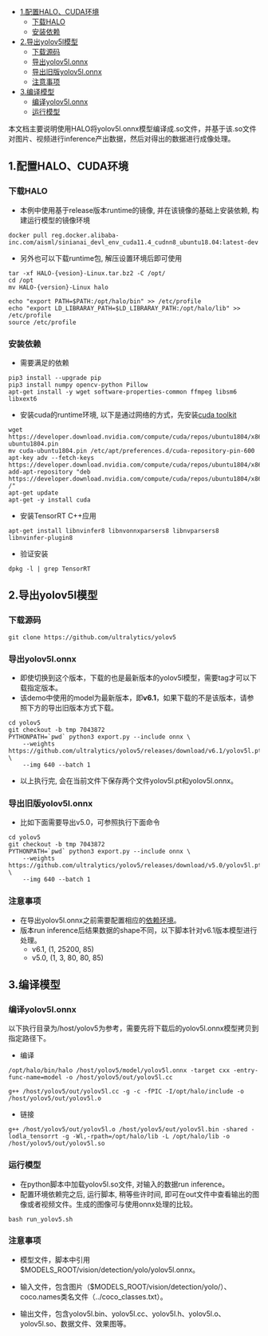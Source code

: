 <!-- markdown-link-check-disable -->
- [1.配置HALO、CUDA环境](#1配置halocuda环境)
  - [下载HALO](#下载halo)
  - [安装依赖](#安装依赖)
- [2.导出yolov5l模型](#2导出yolov5l模型)
  - [下载源码](#下载源码)
  - [导出yolov5l.onnx](#导出yolov5lonnx)
  - [导出旧版yolov5l.onnx](#导出旧版yolov5lonnx)
  - [注意事项](#注意事项)
- [3.编译模型](#3编译模型)
  - [编译yolov5l.onnx](#编译yolov5lonnx)
  - [运行模型](#运行模型)

​		本文档主要说明使用HALO将yolov5l.onnx模型编译成.so文件，并基于该.so文件对图片、视频进行inference产出数据，然后对得出的数据进行成像处理。

## 1.配置HALO、CUDA环境
### 下载HALO
- 本例中使用基于release版本runtime的镜像, 并在该镜像的基础上安装依赖, 构建运行模型的镜像环境
```shell
docker pull reg.docker.alibaba-inc.com/aisml/sinianai_devl_env_cuda11.4_cudnn8_ubuntu18.04:latest-dev
```
- 另外也可以下载runtime包, 解压设置环境后即可使用
```shell
tar -xf HALO-{vesion}-Linux.tar.bz2 -C /opt/
cd /opt
mv HALO-{version}-Linux halo

echo "export PATH=$PATH:/opt/halo/bin" >> /etc/profile
echo "export LD_LIBRARAY_PATH=$LD_LIBRARAY_PATH:/opt/halo/lib" >> /etc/profile
source /etc/profile
```

### 安装依赖
- 需要满足的依赖
```shell
pip3 install --upgrade pip
pip3 install numpy opencv-python Pillow
apt-get install -y wget software-properties-common ffmpeg libsm6 libxext6  
```

- 安装cuda的runtime环境, 以下是通过网络的方式，先安装[cuda toolkit](https://developer.nvidia.com/cuda-downloads)
```shell
wget https://developer.download.nvidia.com/compute/cuda/repos/ubuntu1804/x86_64/cuda-ubuntu1804.pin
mv cuda-ubuntu1804.pin /etc/apt/preferences.d/cuda-repository-pin-600
apt-key adv --fetch-keys https://developer.download.nvidia.com/compute/cuda/repos/ubuntu1804/x86_64/7fa2af80.pub
add-apt-repository "deb https://developer.download.nvidia.com/compute/cuda/repos/ubuntu1804/x86_64/ /"
apt-get update
apt-get -y install cuda
```
  - 安装TensorRT C++应用

```shell
apt-get install libnvinfer8 libnvonnxparsers8 libnvparsers8 libnvinfer-plugin8
```
  - 验证安装

```shell
dpkg -l | grep TensorRT
```



## 2.导出yolov5l模型

### 下载源码
```shell
git clone https://github.com/ultralytics/yolov5
```

### 导出yolov5l.onnx
- 即使切换到这个版本，下载的也是最新版本的yolov5l模型，需要tag才可以下载指定版本。
- 该demo中使用的model为最新版本，即**v6.1**，如果下载的不是该版本，请参照下方的导出旧版本方式下载。
```shell
cd yolov5
git checkout -b tmp 7043872
PYTHONPATH=`pwd` python3 export.py --include onnx \
	--weights https://github.com/ultralytics/yolov5/releases/download/v6.1/yolov5l.pt \
	--img 640 --batch 1
```
- 以上执行完, 会在当前文件下保存两个文件yolov5l.pt和yolov5l.onnx。

### 导出旧版yolov5l.onnx

- 比如下面需要导出v5.0，可参照执行下面命令

```shell
cd yolov5
git checkout -b tmp 7043872
PYTHONPATH=`pwd` python3 export.py --include onnx \
	--weights https://github.com/ultralytics/yolov5/releases/download/v5.0/yolov5l.pt \
	--img 640 --batch 1
```

### 注意事项
- 在导出yolov5l.onnx之前需要配置相应的[依赖环境](https://github.com/ultralytics/yolov5/issues/251)。
- 版本run inference后结果数据的shape不同，以下脚本针对v6.1版本模型进行处理。
    - v6.1, (1, 25200, 85)
    - v5.0, (1, 3, 80, 80, 85)




## 3.编译模型
### 编译yolov5l.onnx
以下执行目录为/host/yolov5为参考，需要先将下载后的yolov5l.onnx模型拷贝到指定路径下。

- 编译

```shell
/opt/halo/bin/halo /host/yolov5/model/yolov5l.onnx -target cxx -entry-func-name=model -o /host/yolov5/out/yolov5l.cc

g++ /host/yolov5/out/yolov5l.cc -g -c -fPIC -I/opt/halo/include -o /host/yolov5/out/yolov5l.o
```
- 链接
```shell
g++ /host/yolov5/out/yolov5l.o /host/yolov5/out/yolov5l.bin -shared -lodla_tensorrt -g -Wl,-rpath=/opt/halo/lib -L /opt/halo/lib -o /host/yolov5/out/yolov5l.so
```

### 运行模型
- 在python脚本中加载yolov5l.so文件, 对输入的数据run inference。
- 配置环境依赖完之后, 运行脚本, 稍等些许时间, 即可在out文件中查看输出的图像或者视频文件。生成的图像可与使用onnx处理的比较。

```shell
bash run_yolov5.sh
```

### 注意事项

- 模型文件，脚本中引用$MODELS_ROOT/vision/detection/yolo/yolov5l.onnx。

- 输入文件，包含图片（$MODELS_ROOT/vision/detection/yolo/）、coco.names类名文件（../coco_classes.txt）。
- 输出文件，包含yolov5l.bin、yolov5l.cc、yolov5l.h、yolov5l.o、yolov5l.so、数据文件、效果图等。
